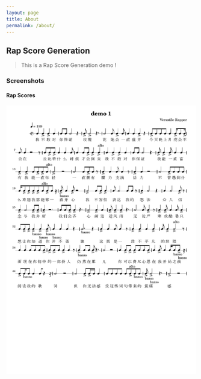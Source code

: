 ```yaml
---
layout: page
title: About
permalink: /about/
---
```


## Rap Score Generation
> This is a Rap Score Generation demo !

### Screenshots
#### Rap Scores
![alt text](/public/img/demo1.png)
